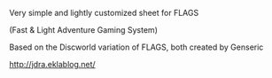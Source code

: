 Very simple and lightly customized sheet for FLAGS

(Fast & Light Adventure Gaming System)

Based on the Discworld variation of FLAGS, both created by Genseric

http://jdra.eklablog.net/
